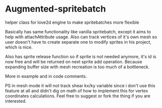 # Augmented-spritebatch
helper class for love2d engine to make spritebatches more flexible

Basically has same functionality like vanilla spritebatch, except it aims to help with attachAttribute usage. 
Also can track vertices of it's own mesh so user doesn't have to create separate one to modify sprites in his project, which is nice.

Also has sprite release function so if sprite is not needed anymore, it's id is now free and will be returned on next sprite add operation. Because expanding buffer size with mesh recreation is too much of a bottleneck.

More in example and in code comments.

PS in mesh mode it will not track shear kx/ky variable since i don't use this feature at all and didn't dig on math of how to implement this for vertex coordinates calculations. Feel free to suggest or fork the thing if you are interested.
